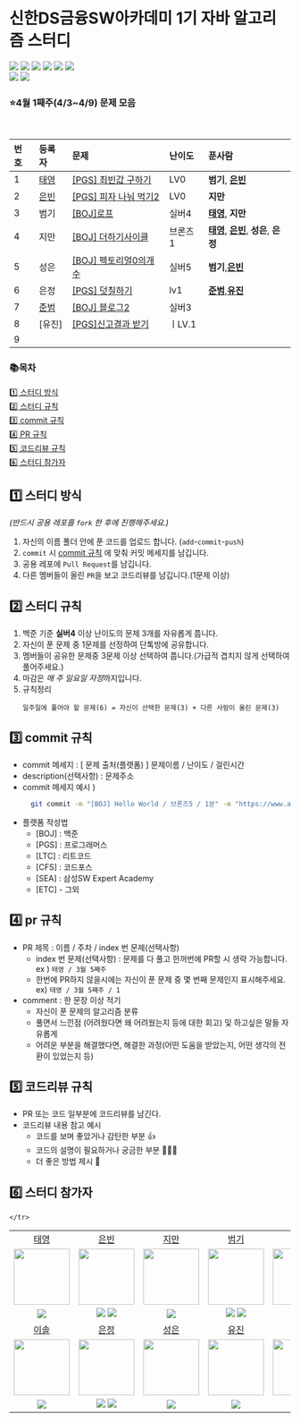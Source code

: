 # 신한DS금융SW아카데미 1기 자바 알고리즘 스터디

<img src="https://img.shields.io/github/contributors/ShinhanAcademy1st/AlgorithmStudy" /> <img src="https://img.shields.io/github/languages/count/ShinhanAcademy1st/AlgorithmStudy" /> <img src="https://img.shields.io/github/languages/top/ShinhanAcademy1st/AlgorithmStudy" /> <img src="https://img.shields.io/github/commit-activity/w/ShinhanAcademy1st/AlgorithmStudy" /> <img src="https://img.shields.io/github/last-commit/ShinhanAcademy1st/AlgorithmStudy"/> <img src="https://img.shields.io/github/issues-pr/ShinhanAcademy1st/AlgorithmStudy" />
<br>
<img src="https://img.shields.io/github/watchers/ShinhanAcademy1st/AlgorithmStudy?style=social" /> <img src="https://img.shields.io/github/stars/ShinhanAcademy1st/AlgorithmStudy?style=social" />

### ⭐4월 1째주(4/3~4/9) 문제 모음

<br>


|번호|등록자|문제|난이도|푼사람|
|:---|:---|:---|:---|:---|
|1|[태영](https://github.com/ShinhanAcademy1st/AlgorithmStudy/blob/main/%ED%83%9C%EC%98%81/PRG/%5BPRG%5D%EC%B5%9C%EB%B9%88%EA%B0%92%EA%B5%AC%ED%95%98%EA%B8%B0.java)|[[PGS] 최빈값 구하기](https://school.programmers.co.kr/learn/courses/30/lessons/120812)|LV0|**범기**, [**은빈**](https://github.com/svbean77/AlgorithmStudy/blob/main/%EC%9D%80%EB%B9%88/%EC%9E%90%EB%B0%94/%5BPGS%5D%EC%B5%9C%EB%B9%88%EA%B0%92%EA%B5%AC%ED%95%98%EA%B8%B0.java)
|2|[은빈](https://github.com/svbean77/AlgorithmStudy/blob/main/%EC%9D%80%EB%B9%88/%EC%9E%90%EB%B0%94/%5BPGS%5D%ED%94%BC%EC%9E%90%EB%82%98%EB%88%A0%EB%A8%B9%EA%B8%B02.java)|[[PGS] 피자 나눠 먹기2](https://school.programmers.co.kr/learn/courses/30/lessons/120815)|LV0|**지만** |
|3|범기|[[BOJ]로프](https://www.acmicpc.net/problem/2217)|실버4|[**태영**](https://github.com/ShinhanAcademy1st/AlgorithmStudy/blob/main/%ED%83%9C%EC%98%81/BOJ/%5BBOJ%5D%EB%A1%9C%ED%94%84.java), **지만**|
|4|지만|[[BOJ] 더하기사이클](https://www.acmicpc.net/problem/1110) |브론즈1 |[**태영**](https://github.com/ShinhanAcademy1st/AlgorithmStudy/blob/main/%ED%83%9C%EC%98%81/BOJ/%5BBOJ%5D%EB%8D%94%ED%95%98%EA%B8%B0%EC%82%AC%EC%9D%B4%ED%81%B4.java), [**은빈**](https://github.com/svbean77/AlgorithmStudy/blob/main/%EC%9D%80%EB%B9%88/%EC%9E%90%EB%B0%94/%5BBOJ%5D%EB%8D%94%ED%95%98%EA%B8%B0%EC%82%AC%EC%9D%B4%ED%81%B4.java), **성은**, **은정**|
|5|성은|[[BOJ] 펙토리얼0의개수](https://www.acmicpc.net/problem/1676) |실버5 |**범기**,[**은빈**](https://github.com/svbean77/AlgorithmStudy/blob/main/%EC%9D%80%EB%B9%88/%EC%9E%90%EB%B0%94/%5BBOJ%5D%ED%8C%A9%ED%86%A0%EB%A6%AC%EC%96%BC0%EC%9D%98%EA%B0%9C%EC%88%98.java)|
|6|은정|[[PGS] 덧칠하기](https://school.programmers.co.kr/learn/courses/30/lessons/161989) |lv1 | [**준범**](https://github.com/ShinhanAcademy1st/AlgorithmStudy/blob/main/%EC%A4%80%EB%B2%94/%5BPGS%5D%20%EB%8D%A7%EC%B9%A0%ED%95%98%EA%B8%B0%20-%20%EC%9D%80%EC%A0%95.java),[**유진**](https://github.com/ShinhanAcademy1st/AlgorithmStudy/blob/main/%EC%9C%A0%EC%A7%84/%5BPGS%5D%EB%8D%A7%EC%B9%A0%ED%95%98%EA%B8%B0.js)
|7|[준범](https://github.com/ShinhanAcademy1st/AlgorithmStudy/blob/main/%EC%A4%80%EB%B2%94/%5BBOJ%5D%20%EB%B8%94%EB%A1%9C%EA%B7%B82%2020365.java)|[[BOJ] 블로그2](https://www.acmicpc.net/problem/20365)|실버3| |
|8|[유진]|[[PGS]신고결과 받기](https://school.programmers.co.kr/learn/courses/30/lessons/92334)|ㅣLV.1| |
|9| | | | |


### 📚목차

[1️⃣ 스터디 방식](#1️⃣-스터디-방식) <br>
[2️⃣ 스터디 규칙](#2️⃣-스터디-규칙) <br>
[3️⃣ commit 규칙](#3️⃣-commit-규칙) <br>
[4️⃣ PR 규칙](#4️⃣-pr-규칙) <br>
[5️⃣ 코드리뷰 규칙](#5️⃣-코드리뷰-규칙)<br>
[6️⃣ 스터디 참가자](#6️⃣-스터디-참가자)

## 1️⃣ 스터디 방식

_(반드시 공용 레포를 `fork` 한 후에 진행해주세요.)_

1. 자신의 이름 폴더 안에 푼 코드를 업로드 합니다. (`add`-`commit`-`push`)
2. `commit` 시 [commit 규칙](#3️⃣-commit-규칙) 에 맞춰 커밋 메세지를 남깁니다.
3. 공용 레포에 `Pull Request`를 남깁니다.
4. 다른 멤버들이 올린 `PR`을 보고 코드리뷰를 남깁니다.(1문제 이상)

## 2️⃣ 스터디 규칙

1. 백준 기준 **실버4** 이상 난이도의 문제 3개를 자유롭게 풉니다.
2. 자신이 푼 문제 중 1문제를 선정하여 단톡방에 공유합니다.
3. 멤버들이 공유한 문제중 3문제 이상 선택하여 풉니다.(가급적 겹치지 않게 선택하여 풀어주세요.)
4. 마감은 *매 주 일요일 자정*까지입니다.
5. 규칙정리
   ```
   일주일에 풀어야 할 문제(6) = 자신이 선택한 문제(3) + 다른 사람이 올린 문제(3)
   ```

## 3️⃣ commit 규칙

- commit 메세지 : [ 문제 출처(플랫폼) ] 문제이름 / 난이도 / 걸린시간
- description(선택사항) : 문제주소
- commit 메세지 예시 )
  ```bash
    git commit -m "[BOJ] Hello World / 브론즈5 / 1분" -m "https://www.acmicpc.net/problem/2557"
  ```
- 플랫폼 작성법
  - [BOJ] : 백준
  - [PGS] : 프로그래머스
  - [LTC] : 리트코드
  - [CFS] : 코드포스
  - [SEA] : 삼성SW Expert Academy
  - [ETC] - 그외

## 4️⃣ pr 규칙

- PR 제목 : 이름 / 주차 / index 번 문제(선택사항)
  - index 번 문제(선택사항) : 문제를 다 풀고 한꺼번에 PR할 시 생략 가능합니다. <br>
    ex ) `태영 / 3월 5째주`
  - 한번에 PR하지 않을시에는 자신이 푼 문제 중 몇 번째 문제인지 표시해주세요. <br>
    ex) `태영 / 3월 5째주 / 1`
- comment : 한 문장 이상 적기
  - 자신이 푼 문제의 알고리즘 분류
  - 풀면서 느낀점 (어려웠다면 왜 어려웠는지 등에 대한 회고) 및 하고싶은 말들 자유롭게
  - 어려운 부분을 해결했다면, 해결한 과정(어떤 도움을 받았는지, 어떤 생각의 전환이 있었는지 등)

## 5️⃣ 코드리뷰 규칙

- PR 또는 코드 일부분에 코드리뷰를 남긴다.
- 코드리뷰 내용 참고 예시
  - 코드를 보며 좋았거나 감탄한 부분 👍
  - 코드의 설명이 필요하거나 궁금한 부분 🙋🏻‍♂️
  - 더 좋은 방법 제시 🧐

## 6️⃣ 스터디 참가자

 <table>
     <tr>
        <td align="center" ><a href="https://github.com/teon98">태영</a></td>
        <td align="center" ><a href="https://github.com/svbean77">은빈</a></td>
        <td align="center" ><a href="https://github.com/jiman-you">지만</a></td>
        <td align="center" ><a href="https://github.com/qwerty0911">범기</a></td>
        <td align="center" ><a href="https://github.com/djdjdddd">용희</a></td>
    </tr>
    <tr>
        <td align="center"> <img src="https://avatars.githubusercontent.com/u/49816869?v=4" width="100px" height="100px"/></td>
        <td align="center"> <img src="https://avatars.githubusercontent.com/u/70212701?v=4" width="100px" height="100px"/></td>
        <td align="center"> <img src="https://avatars.githubusercontent.com/u/80306786?v=4" width="100px" height="100px"/></td>
        <td align="center"> <img src="https://avatars.githubusercontent.com/u/81313471?v=4" width="100px" height="100px"/></td>
        <td align="center"> <img src="https://avatars.githubusercontent.com/u/126077503?v=4" width="100px" height="100px"/></td>
    </tr>
    <tr>
        <td align="center"> <img src="https://img.shields.io/badge/-JAVA-%23F7DF1E?style=flat-square&logo=Java&logoColor=white&color=007396"> 
                            </td>
        <td align="center"> <img src="https://img.shields.io/badge/-JAVA-%23F7DF1E?style=flat-square&logo=Java&logoColor=white&color=007396"> 
                            <img src="https://img.shields.io/badge/-PYTHON-%23F7DF1E?style=flat-square&logo=Python&logoColor=white&color=3776AB">
        </td> 
        <td align="center"> <img src="https://img.shields.io/badge/-JAVA-%23F7DF1E?style=flat-square&logo=Java&logoColor=white&color=007396"> </td>
        <td align="center"> <img src="https://img.shields.io/badge/-JAVA-%23F7DF1E?style=flat-square&logo=Java&logoColor=white&color=007396">
                            <img src="https://img.shields.io/badge/-PYTHON-%23F7DF1E?style=flat-square&logo=Python&logoColor=white&color=3776AB">
        </td>
        <td align="center"> <img src="https://img.shields.io/badge/-JAVA-%23F7DF1E?style=flat-square&logo=Java&logoColor=white&color=007396"> </td> 
    </tr>
    <tr>
        <td align="center" ><a href="https://github.com/leessol">이솔</a></td>
        <td align="center" ><a href="https://github.com/e-7281998">은정</a></td>
        <td align="center" ><a href="https://github.com/seonggg">성은</a></td>
        <td align="center" ><a href="https://github.com/YYJ-1229">유진</a></td>
        <td align="center" ><a href="https://github.com/junbeom-Son">준범</a></td>
    </tr>
    <tr>
        <td align="center"> <img src="https://avatars.githubusercontent.com/u/128359635?v=4" width="100px" height="100px"/></td>
        <td align="center"> <img src="https://avatars.githubusercontent.com/u/78722497?v=4" width="100px" height="100px"/></td>
        <td align="center"> <img src="https://avatars.githubusercontent.com/u/87373911?v=4" width="100px" height="100px"/></td>
        <td align="center"> <img src="https://avatars.githubusercontent.com/u/48702029?v=4" width="100px" height="100px"/></td>
        <td align="center"> <img src="https://avatars.githubusercontent.com/u/89973303?v=4 width="100px" height="100px"/></td>
    </tr>
        <tr>
        <td align="center"><img src="https://img.shields.io/badge/-PYTHON-%23F7DF1E?style=flat-square&logo=Python&logoColor=white&color=3776AB"></td>
        <td align="center"><img src="https://img.shields.io/badge/-JAVA-%23F7DF1E?style=flat-square&logo=Java&logoColor=white&color=007396">
                            <img src="https://img.shields.io/badge/-JAVASCRIPT-%23F7DF1E?style=flat-square&logo=JavaScript&logoColor=black">
        </td>
        <td align="center"><img src="https://img.shields.io/badge/-JAVA-%23F7DF1E?style=flat-square&logo=Java&logoColor=white&color=007396"></td>
        <td align="center"><img src="https://img.shields.io/badge/-JAVASCRIPT-%23F7DF1E?style=flat-square&logo=JavaScript&logoColor=black"></td>
        <td align="center"><img src="https://img.shields.io/badge/-JAVA-%23F7DF1E?style=flat-square&logo=Java&logoColor=white&color=007396"></td>
        
    </tr>
 </table>
